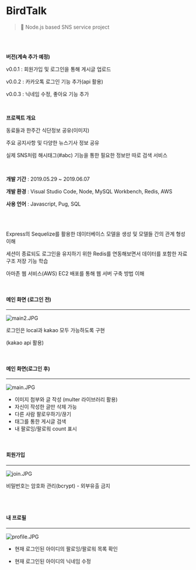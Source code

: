 # BirdTalk
> 🙋 Node.js based SNS service project

<br>
<br>

**버전(계속 추가 예정)**

v0.0.1 : 회원가입 및 로그인을 통해 게시글 업로드

v0.0.2 : 카카오톡 로그인 기능 추가(api 활용)

v0.0.3 : 닉네임 수정, 좋아요 기능 추가

<br>

**프로젝트 개요**

동료들과 한주간 식단정보 공유(이미지)

주요 공지사항 및 다양한 뉴스기사 정보 공유

실제 SNS처럼 해시태그(#abc) 기능을 통한 필요한 정보만 따로 검색 서비스

<br>

**개발 기간** : 2019.05.29 ~ 2019.06.07

**개발 환경** : Visual Studio Code, Node, MySQL Workbench, Redis, AWS

**사용 언어** : Javascript, Pug, SQL

<br>

<br>

Express의 Sequelize를 활용한 데이터베이스 모델을 생성 및 모델들 간의 관계 형성 이해

세션이 종료되도 로그인을 유지하기 위한 Redis를 연동해보면서 데이터를 포함한 자료구조 저장 기능 학습

아마존 웹 서비스(AWS) EC2 배포를 통해 웹 서버 구축 방법 이해

<br>

#### 메인 화면 (로그인 전)

---

![main2.JPG](https://github.com/kim6394/KakaoNode/blob/master/screenshot/main2.JPG?raw=true)

로그인은 local과 kakao 모두 가능하도록 구현

(kakao api 활용)

<br>

#### 메인 화면(로그인 후)

---

![main.JPG](https://github.com/kim6394/KakaoNode/blob/master/screenshot/main.JPG?raw=true)

- 이미지 첨부와 글 작성 (multer 라이브러리 활용)
- 자신이 작성한 글만 삭제 가능
- 다른 사람 팔로우하기/끊기
- 태그를 통한 게시글 검색
- 내 팔로잉/팔로워 count 표시

<br>

#### 회원가입

---

![join.JPG](https://github.com/kim6394/KakaoNode/blob/master/screenshot/join.JPG?raw=true)

비밀번호는 암호화 관리(bcrypt) - 외부유출 금지

<br>

<br>

#### 내 프로필

---

![profile.JPG](https://github.com/kim6394/KakaoNode/blob/master/screenshot/profile.JPG?raw=true)

- 현재 로그인된 아이디의 팔로잉/팔로워 목록 확인

- 현재 로그인된 아이디의 닉네임 수정

